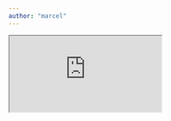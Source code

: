 ```yaml
---
author: "marcel"
---
```


<iframe class="pdf" src="https://drive.google.com/file/d/17o4Tg7c1j5pUy4z8z_jFKAawcDo2i-ct/preview"> </iframe>

